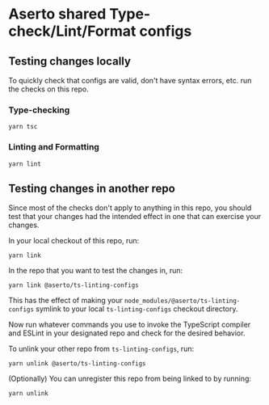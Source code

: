 # Aserto shared Type-check/Lint/Format configs

## Testing changes locally

To quickly check that configs are valid, don't have syntax errors, etc. run the checks on this repo.

### Type-checking
```yarn tsc```

### Linting and Formatting
```yarn lint```

## Testing changes in another repo

Since most of the checks don't apply to anything in this repo, you should test that your changes had the intended effect in one that can exercise your changes.

In your local checkout of this repo, run:

```yarn link```

In the repo that you want to test the changes in, run:

```yarn link @aserto/ts-linting-configs```

This has the effect of making your `node_modules/@aserto/ts-linting-configs` symlink to your local `ts-linting-configs` checkout directory.

Now run whatever commands you use to invoke the TypeScript compiler and ESLint in your designated repo and check for the desired behavior.

To unlink your other repo from `ts-linting-configs`, run:

```yarn unlink @aserto/ts-linting-configs```

(Optionally) You can unregister this repo from being linked to by running:

```yarn unlink```
